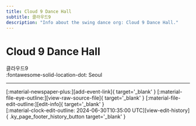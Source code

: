 ```yaml
---
title: Cloud 9 Dance Hall
subtitle: 클라우드9
description: "Info about the swing dance org: Cloud 9 Dance Hall."
---
```


# Cloud 9 Dance Hall

클라우드9  
:fontawesome-solid-location-dot: Seoul  


---

<div class="ky_page_footer" markdown>
<div class="ky_page_footer_trailing" markdown="span">
[:material-newspaper-plus:][add-event-link]{ target='_blank' }
[:material-file-eye-outline:][view-raw-source-file]{ target='_blank' }
[:material-file-edit-outline:][edit-info]{ target='_blank' }
</div>
<div class="ky_page_footer_leading" markdown="span">
[:material-clock-edit-outline: 2024-06-30T10:35:00 UTC][view-edit-history]{ .ky_page_footer_history_button target='_blank' }
</div>
</div>

[add-event-link]: https://github.com/swingdance/events/issues/new?assignees=&labels=add+event&projects=&template=02-add_entity.yml&title=%5Bkr%5D%20%3CName%3E&region=kr&province=Seoul&city=Seoul&org_id=cloud-9-dance-hall "Add Event"
[view-raw-source-file]: https://github.com/swingdance/orgs/blob/main/kr/cloud-9-dance-hall.json "View Raw Source File"
[edit-info]: https://github.com/swingdance/orgs/issues/new?assignees=&labels=update+org&projects=&template=03-update_entity.yml&title=%5Bkr%5D%20Cloud%209%20Dance%20Hall&region=kr&id=cloud-9-dance-hall&name=Cloud%209%20Dance%20Hall "Edit Info"

[view-edit-history]: https://github.com/swingdance/orgs/commits/main/kr/cloud-9-dance-hall.json "View Edit History"
